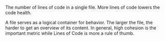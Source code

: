 The number of lines of code in a single file. More lines of code lowers the code health.

A file serves as a logical container for behavior. The larger the file, the harder to get an overview of its content. In general, high cohesion is the important metric while Lines of Code is more a rule of thumb.